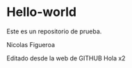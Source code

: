 # Hello-world
Este es un repositorio de prueba.

Nicolas Figueroa

Editado desde la web de GITHUB
Hola x2 
